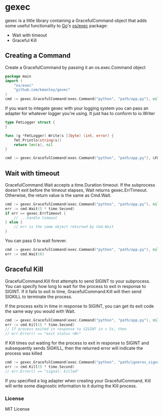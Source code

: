 # gexec

gexec is a little library containing a GracefulCommand object that adds some useful functionality to [Go](http://golang.org)'s [os/exec](http://golang.org/pkg/os/exec/) package:

 * Wait with timeout
 * Graceful Kill
 
## Creating a Command

Create a GracefulCommand by passing it an os.exec.Command object

```go
package main
import (
	"os/exec"
	"github.com/kmanley/gexec"
)
cmd := gexec.GracefulCommand(exec.Command("python", "path/app.py"), nil)
```

If you want to integate gexec with your logging system you can pass an adapter
for whatever logger you're using. It just has to conform to io.Writer

```go
type FmtLogger struct {
}

func (g *FmtLogger) Write(s []byte) (int, error) {
	fmt.Println(string(s))
	return len(s), nil
}

cmd := gexec.GracefulCommand(exec.Command("python", "path/app.py"), &FmtLogger{})
```


## Wait with timeout

GracefulCommand.Wait accepts a time.Duration timeout. If the subprocess doesn't exit
before the timeout elapses, Wait returns gexec.ErrTimeout. Otherwise, the return 
value is the same as Cmd.Wait.

```go
cmd := gexec.GracefulCommand(exec.Command("python", "path/app.py"), nil)
err := cmd.Wait(5 * time.Second)
if err == gexec.ErrTimeout {
	// ...handle timeout
} else {
	// err is the same object returned by Cmd.Wait
}
```

You can pass 0 to wait forever. 

```go
cmd := gexec.GracefulCommand(exec.Command("python", "path/app.py"), nil)
err := cmd.Wait(0)
```

## Graceful Kill

GracefulCommand.Kill first attempts to send SIGINT to your subprocess. You can specify
how long to wait for the process to exit in response to SIGINT. If it fails to exit
in time, GracefulCommand.Kill will then send SIGKILL to terminate the process. 

If the process exits in time in response to SIGINT, you can get its exit code the same way
you would with Wait. 

```go
cmd := gexec.GracefulCommand(exec.Command("python", "path/app.py"), nil)
err := cmd.Kill(5 * time.Second)
// If process exited in response to SIGINT in < 5s, then 
// err.Error() == "exit status <N>"
```

If Kill times out waiting for the process to exit in response to SIGINT and subsequently sends SIGKILL,
then the returned error will indicate the process was killed

```go
cmd := gexec.GracefulCommand(exec.Command("python", "path/ignores_signals.py"), nil)
err := cmd.Kill(5 * time.Second)
// err.Error() == "signal: killed"
```

If you specified a log adapter when creating your GracefulCommand, Kill will write some
diagnostic information to it during the Kill process. 

### License

MIT License
